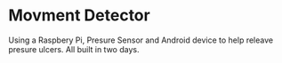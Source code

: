 # Movment Detector

Using a Raspbery Pi, Presure Sensor and Android device to help releave presure ulcers. All built in two days.